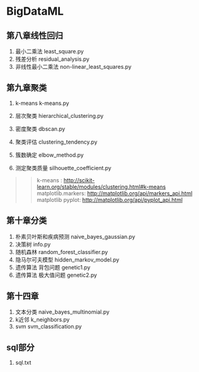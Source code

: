 # BigDataML

## 第八章线性回归
1. 最小二乘法  least_square.py  
2. 残差分析  residual_analysis.py  
3. 非线性最小二乘法  non-linear_least_squares.py  

## 第九章聚类  
1. k-means  k-means.py  

2. 层次聚类  hierarchical_clustering.py  
3. 密度聚类  dbscan.py   
4. 聚类评估  clustering_tendency.py  
5. 簇数确定  elbow_method.py   
6. 测定聚类质量  silhouette_coefficient.py   
>> k-means : http://scikit-learn.org/stable/modules/clustering.html#k-means
>> matplotlib.markers: http://matplotlib.org/api/markers_api.html
>> matplotlib pyplot: http://matplotlib.org/api/pyplot_api.html

## 第十章分类  
1. 朴素贝叶斯和疾病预测  naive_bayes_gaussian.py  
2. 决策树  info.py  
3. 随机森林  random_forest_classifier.py  
4. 隐马尔可夫模型  hidden_markov_model.py  
5. 遗传算法 背包问题 genetic1.py  
6. 遗传算法 极大值问题  genetic2.py  

## 第十四章
1. 文本分类  naive_bayes_multinomial.py  
2. k近邻  k_neighbors.py  
3. svm  svm_classification.py  

## sql部分  
1. sql.txt  
